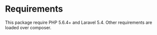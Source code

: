# Requirements

This package require PHP 5.6.4+ and Laravel 5.4. Other requirements are loaded over composer. 